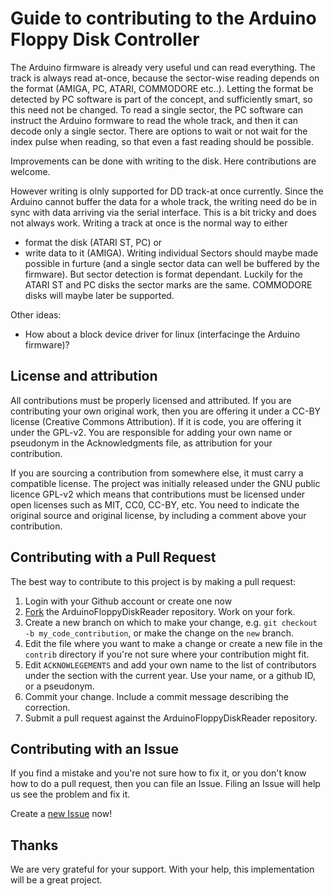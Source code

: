 Guide to contributing to the Arduino Floppy Disk Controller
===========================================================

The Arduino firmware is already very useful und can read everything.
The track is always read at-once, because the sector-wise reading depends
on the format (AMIGA, PC, ATARI, COMMODORE etc..). Letting the format be 
detected by PC software is part of the concept, and sufficiently smart, 
so this need not be changed. To read a single sector, the PC software can 
instruct the Arduino formware to read the whole track, and then it can 
decode only a single sector. There are options to wait or not wait for the 
index pulse when reading, so that even a fast reading should be possible.

Improvements can be done with writing to the disk. Here contributions are 
welcome.

However writing is olnly supported for DD track-at once currently. Since the 
Arduino cannot buffer the data for a whole track, the writing need do be 
in sync with data arriving via the serial interface. This is a bit tricky 
and does not always work. Writing a track at once is the normal way to either
* format the disk (ATARI ST, PC) or
* write data to it (AMIGA).
Writing individual Sectors should maybe made possible in furture (and a single 
sector data can well be buffered by the firmware). But sector detection is 
format dependant. Luckily for the ATARI ST and PC disks the sector marks 
are the same. COMMODORE disks will maybe later be supported. 


Other ideas: 
* How about a block device driver for linux (interfacinge the Arduino firmware)?

## License and attribution

All contributions must be properly licensed and attributed. If you are contributing your own original work, then you are offering it under a CC-BY license (Creative Commons Attribution). If it is code, you are offering it under the GPL-v2. You are responsible for adding your own name or pseudonym in the Acknowledgments file, as attribution for your contribution.

If you are sourcing a contribution from somewhere else, it must carry a compatible license. The project was initially released under the GNU public licence GPL-v2 which means that contributions must be licensed under open licenses such as MIT, CC0, CC-BY, etc. You need to indicate the original source and original license, by including a comment above your contribution. 

## Contributing with a Pull Request

The best way to contribute to this project is by making a pull request:

1. Login with your Github account or create one now
2. [Fork](https://github.com/kollokollo/ArduinoFloppyDiskReader#fork-destination-box) the ArduinoFloppyDiskReader repository. Work on your fork.
3. Create a new branch on which to make your change, e.g.
`git checkout -b my_code_contribution`, or make the change on the `new` branch.
4. Edit the file where you want to make a change or create a new file in the `contrib` directory if you're not sure where your contribution might fit.
5. Edit `ACKNOWLEGEMENTS` and add your own name to the list of contributors under the section with the current year. Use your name, or a github ID, or a pseudonym.
6. Commit your change. Include a commit message describing the correction.
7. Submit a pull request against the ArduinoFloppyDiskReader repository.


## Contributing with an Issue

If you find a mistake and you're not sure how to fix it, or you don't know how to do a pull request, then you can file an Issue. Filing an Issue will help us see the problem and fix it.

Create a [new Issue](https://github.com/kollokollo/ArduinoFloppyDiskReader/issues/new) now!


## Thanks

We are very grateful for your support. With your help, this implementation will be a great project. 
